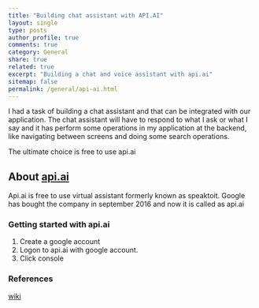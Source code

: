 ```yaml
---
title: "Building chat assistant with API.AI"
layout: single
type: posts
author_profile: true
comments: true
category: General
share: true
related: true
excerpt: "Building a chat and voice assistant with api.ai"
sitemap: false
permalink: /general/api-ai.html
---
```


I had a task of building a chat assistant and that can be integrated with our application. The chat assistant will have to respond to what I ask or what I say and it has perform some operations in my application at the backend, like navigating between screens and doing some search operations.

The ultimate choice is free to use api.ai

## About [api.ai](https://api.ai)
Api.ai is free to use virtual assistant formerly known as speaktoit. Google has bought the company in september 2016 and now it is called as api.ai

### Getting started with api.ai
1. Create a google account
2. Logon to api.ai with google account. 
3. Click console

### References
[wiki](https://en.wikipedia.org/wiki/API.AI)
